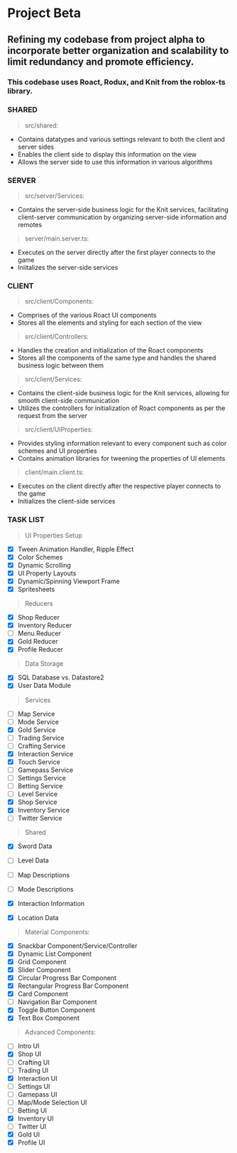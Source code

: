 # Project Beta
## Refining my codebase from project alpha to incorporate better organization and scalability to limit redundancy and promote efficiency. 
### This codebase uses Roact, Rodux, and Knit from the roblox-ts library.
### **SHARED**
> src/shared:
- Contains datatypes and various settings relevant to both the client and server sides
- Enables the client side to display this information on the view
- Allows the server side to use this information in various algorithms
### **SERVER**
> src/server/Services:
- Contains the server-side business logic for the Knit services, facilitating client-server communication by organizing server-side information and remotes
> server/main.server.ts:
- Executes on the server directly after the first player connects to the game
- Iniitalizes the server-side services
### **CLIENT**
> src/client/Components:
- Comprises of the various Roact UI components
- Stores all the elements and styling for each section of the view
> src/client/Controllers:
- Handles the creation and initialization of the Roact components
- Stores all the components of the same type and handles the shared business logic between them
> src/client/Services:
- Contains the client-side business logic for the Knit services, allowing for smooth client-side communication
- Utilizes the controllers for initialization of Roact components as per the request from the server
> src/client/UIProperties:
- Provides styling information relevant to every component such as color schemes and UI properties
- Contains animation libraries for tweening the properties of UI elements
> client/main.client.ts:
- Executes on the client directly after the respective player connects to the game
- Initializes the client-side services
### **TASK LIST**

> UI Properties Setup
- [x] Tween Animation Handler, Ripple Effect
- [x] Color Schemes
- [x] Dynamic Scrolling
- [x] UI Property Layouts
- [x] Dynamic/Spinning Viewport Frame
- [x] Spritesheets

> Reducers
- [x] Shop Reducer
- [x] Inventory Reducer
- [ ] Menu Reducer
- [x] Gold Reducer
- [x] Profile Reducer

> Data Storage
- [x] SQL Database vs. Datastore2
- [x] User Data Module

> Services
- [ ] Map Service
- [ ] Mode Service
- [x] Gold Service
- [ ] Trading Service
- [ ] Crafting Service
- [x] Interaction Service
- [x] Touch Service
- [ ] Gamepass Service
- [ ] Settings Service
- [ ] Betting Service
- [ ] Level Service
- [x] Shop Service
- [x] Inventory Service
- [ ] Twitter Service

> Shared
- [x] Sword Data
- [ ] Level Data
- [ ] Map Descriptions
- [ ] Mode Descriptions
- [x] Interaction Information
- [x] Location Data


> Material Components:
- [x] Snackbar Component/Service/Controller
- [x] Dynamic List Component
- [x] Grid Component
- [x] Slider Component
- [x] Circular Progress Bar Component
- [x] Rectangular Progress Bar Component
- [x] Card Component
- [ ] Navigation Bar Component
- [x] Toggle Button Component
- [x] Text Box Component

> Advanced Components:
- [ ] Intro UI
- [x] Shop UI
- [ ] Crafting UI
- [ ] Trading UI
- [x] Interaction UI
- [ ] Settings UI
- [ ] Gamepass UI
- [ ] Map/Mode Selection UI
- [ ] Betting UI
- [x] Inventory UI
- [ ] Twitter UI
- [x] Gold UI
- [x] Profile UI
